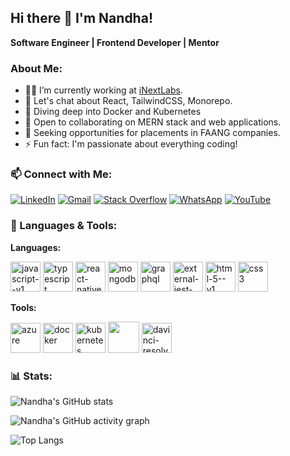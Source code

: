 ## Hi there 👋 I'm Nandha!

**Software Engineer | Frontend Developer | Mentor**

### About Me:

- 🧑‍💻 I’m currently working at [iNextLabs](https://inextlabs.ai/).
- 💬 Let's chat about React, TailwindCSS, Monorepo.
- 🌱 Diving deep into Docker and Kubernetes
- 👯 Open to collaborating on MERN stack and web applications.
- 🤔 Seeking opportunities for placements in FAANG companies.
- ⚡ Fun fact: I'm passionate about everything coding!

### 📫 Connect with Me:

[![LinkedIn](https://img.shields.io/badge/LinkedIn-0077B5?style=for-the-badge&logo=linkedin&logoColor=white)](https://www.linkedin.com/in/nandha-kumar-v-007b45160/) [![Gmail](https://img.shields.io/badge/Gmail-D14836?style=for-the-badge&logo=gmail&logoColor=white)](mailto:vnandha29@gmail.com) [![Stack Overflow](https://img.shields.io/badge/Stack_Overflow-FE7A16?style=for-the-badge&logo=stack-overflow&logoColor=white)](https://stackoverflow.com/users/20647233/nandha) [![WhatsApp](https://img.shields.io/badge/WhatsApp-25D366?style=for-the-badge&logo=whatsapp&logoColor=white)](https://wa.me/+918883041630) [![YouTube](https://img.shields.io/badge/YouTube-FF0000?style=for-the-badge&logo=youtube&logoColor=white)](https://www.youtube.com/channel/UCrifiDPFQwxCxOfZVt13vTw)

### 🔨 Languages & Tools:

**Languages:**

<img width="48" height="48" src="https://img.icons8.com/color/48/javascript--v1.png" alt="javascript--v1"/> <img width="48" height="48" src="https://img.icons8.com/color/48/typescript.png" alt="typescript"/> <img width="48" height="48" src="https://img.icons8.com/color/48/react-native.png" alt="react-native"/> <img width="48" height="48" src="https://img.icons8.com/color/48/mongodb.png" alt="mongodb"/> <img width="48" height="48" src="https://img.icons8.com/color/48/graphql.png" alt="graphql"/> <img width="48" height="48" src="https://img.icons8.com/external-tal-revivo-color-tal-revivo/24/external-jest-can-collect-code-coverage-information-from-entire-projects-logo-color-tal-revivo.png" alt="external-jest-can-collect-code-coverage-information-from-entire-projects-logo-color-tal-revivo"/> <img width="48" height="48" src="https://img.icons8.com/color/48/html-5--v1.png" alt="html-5--v1"/> <img width="48" height="48" src="https://img.icons8.com/color/48/css3.png" alt="css3"/>

**Tools:**

<img width="48" height="48" src="https://img.icons8.com/color/48/azure-1.png" alt="azure"/> <img width="48" height="48" src="https://img.icons8.com/color/48/docker.png" alt="docker"/> <img width="48" height="48" src="https://img.icons8.com/color/48/kubernetes.png" alt="kubernetes"/> <img height="50" width="50" src="https://img.icons8.com/fluent/48/000000/arduino.png"/> <img width="48" height="48" src="https://img.icons8.com/color/48/davinci-resolve.png" alt="davinci-resolve"/>

### 📊 Stats:

![Nandha's GitHub stats](https://github-readme-stats.vercel.app/api?username=Nandha29&theme=dark&show_icons=true&&hide=issues,contribs)

![Nandha's GitHub activity graph](https://github-readme-activity-graph.vercel.app/graph?username=Nandha29&bg_color=000000&color=ffffff&line=51f565&point=ffffff&area=true&hide_border=true)

![Top Langs](https://github-readme-stats.vercel.app/api/top-langs/?username=Nandha29&layout=compact&theme=dark)
